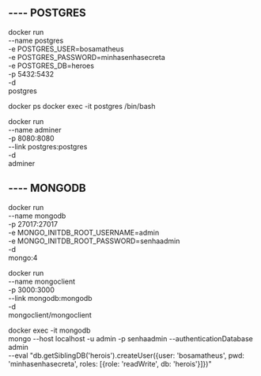 ## ---- POSTGRES
docker run \
    --name postgres \
    -e POSTGRES_USER=bosamatheus \
    -e POSTGRES_PASSWORD=minhasenhasecreta \
    -e POSTGRES_DB=heroes \
    -p 5432:5432 \
    -d \
    postgres

docker ps
docker exec -it postgres /bin/bash

docker run \
    --name adminer \
    -p 8080:8080 \
    --link postgres:postgres \
    -d \
    adminer

<!-- Para Docker Toolbox: http://192.168.99.100:8080/ -->

## ---- MONGODB
docker run \
    --name mongodb \
    -p 27017:27017 \
    -e MONGO_INITDB_ROOT_USERNAME=admin \
    -e MONGO_INITDB_ROOT_PASSWORD=senhaadmin \
    -d \
    mongo:4

docker run \
    --name mongoclient \
    -p 3000:3000 \
    --link mongodb:mongodb \
    -d \
    mongoclient/mongoclient

docker exec -it mongodb \
    mongo --host localhost -u admin -p senhaadmin --authenticationDatabase admin \
    --eval "db.getSiblingDB('herois').createUser({user: 'bosamatheus', pwd: 'minhasenhasecreta', roles: [{role: 'readWrite', db: 'herois'}]})"
